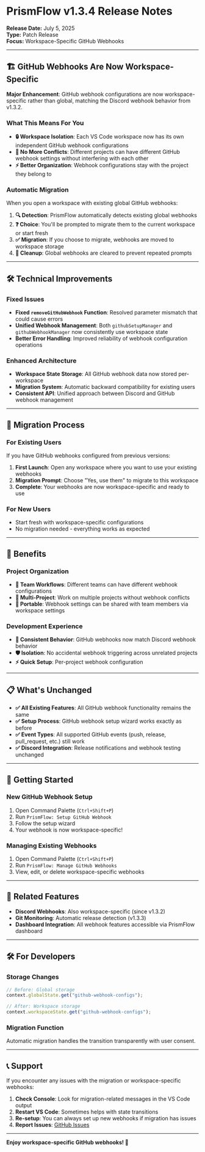 # PrismFlow v1.3.4 Release Notes

**Release Date:** July 5, 2025  
**Type:** Patch Release  
**Focus:** Workspace-Specific GitHub Webhooks

---

## 🏗️ GitHub Webhooks Are Now Workspace-Specific

**Major Enhancement**: GitHub webhook configurations are now workspace-specific rather than global, matching the Discord webhook behavior from v1.3.2.

### What This Means For You

- **🔒 Workspace Isolation**: Each VS Code workspace now has its own independent GitHub webhook configurations
- **🔄 No More Conflicts**: Different projects can have different GitHub webhook settings without interfering with each other
- **⚡ Better Organization**: Webhook configurations stay with the project they belong to

### Automatic Migration

When you open a workspace with existing global GitHub webhooks:

1. **🔍 Detection**: PrismFlow automatically detects existing global webhooks
2. **❓ Choice**: You'll be prompted to migrate them to the current workspace or start fresh
3. **✅ Migration**: If you choose to migrate, webhooks are moved to workspace storage
4. **🧹 Cleanup**: Global webhooks are cleared to prevent repeated prompts

---

## 🛠️ Technical Improvements

### Fixed Issues

- **Fixed `removeGitHubWebhook` Function**: Resolved parameter mismatch that could cause errors
- **Unified Webhook Management**: Both `githubSetupManager` and `githubWebhookManager` now consistently use workspace state
- **Better Error Handling**: Improved reliability of webhook configuration operations

### Enhanced Architecture

- **Workspace State Storage**: All GitHub webhook data now stored per-workspace
- **Migration System**: Automatic backward compatibility for existing users
- **Consistent API**: Unified approach between Discord and GitHub webhook management

---

## 🔄 Migration Process

### For Existing Users

If you have GitHub webhooks configured from previous versions:

1. **First Launch**: Open any workspace where you want to use your existing webhooks
2. **Migration Prompt**: Choose "Yes, use them" to migrate to this workspace
3. **Complete**: Your webhooks are now workspace-specific and ready to use

### For New Users

- Start fresh with workspace-specific configurations
- No migration needed - everything works as expected

---

## 🎯 Benefits

### Project Organization

- **🏢 Team Workflows**: Different teams can have different webhook configurations
- **🔀 Multi-Project**: Work on multiple projects without webhook conflicts
- **📁 Portable**: Webhook settings can be shared with team members via workspace settings

### Development Experience

- **🔄 Consistent Behavior**: GitHub webhooks now match Discord webhook behavior
- **🛡️ Isolation**: No accidental webhook triggering across unrelated projects
- **⚡ Quick Setup**: Per-project webhook configuration

---

## 📋 What's Unchanged

- **✅ All Existing Features**: All GitHub webhook functionality remains the same
- **✅ Setup Process**: GitHub webhook setup wizard works exactly as before
- **✅ Event Types**: All supported GitHub events (push, release, pull_request, etc.) still work
- **✅ Discord Integration**: Release notifications and webhook testing unchanged

---

## 🚀 Getting Started

### New GitHub Webhook Setup

1. Open Command Palette (`Ctrl+Shift+P`)
2. Run `PrismFlow: Setup GitHub Webhook`
3. Follow the setup wizard
4. Your webhook is now workspace-specific!

### Managing Existing Webhooks

1. Open Command Palette (`Ctrl+Shift+P`)
2. Run `PrismFlow: Manage GitHub Webhooks`
3. View, edit, or delete workspace-specific webhooks

---

## 🔗 Related Features

- **Discord Webhooks**: Also workspace-specific (since v1.3.2)
- **Git Monitoring**: Automatic release detection (v1.3.3)
- **Dashboard Integration**: All webhook features accessible via PrismFlow dashboard

---

## 🛠️ For Developers

### Storage Changes

```typescript
// Before: Global storage
context.globalState.get("github-webhook-configs");

// After: Workspace storage
context.workspaceState.get("github-webhook-configs");
```

### Migration Function

Automatic migration handles the transition transparently with user consent.

---

## 📞 Support

If you encounter any issues with the migration or workspace-specific webhooks:

1. **Check Console**: Look for migration-related messages in the VS Code output
2. **Restart VS Code**: Sometimes helps with state transitions
3. **Re-setup**: You can always set up new webhooks if migration has issues
4. **Report Issues**: [GitHub Issues](https://github.com/Seristic/Prism-Flow/issues)

---

**Enjoy workspace-specific GitHub webhooks! 🎉**
